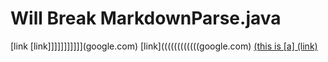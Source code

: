 # Will Break MarkdownParse.java

[link[](google.com)
[link]]]]]]]]]]](google.com)
[link]((((((((((((google.com)
[(this is [a] (link)](https://google.com)